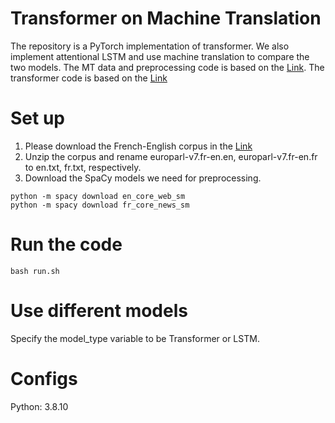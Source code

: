 # Transformer on Machine Translation

The repository is a PyTorch implementation of transformer. We also implement attentional LSTM and use machine translation to compare the two models. The MT data and preprocessing code is based on the [Link](https://towardsdatascience.com/how-to-use-torchtext-for-neural-machine-translation-plus-hack-to-make-it-5x-faster-77f3884d95). The transformer code is based on the [Link](https://pytorch.org/tutorials/beginner/transformer_tutorial.html)

# Set up
1. Please download the French-English corpus in the [Link](http://www.statmt.org/europarl/)
2. Unzip the corpus and rename europarl-v7.fr-en.en, europarl-v7.fr-en.fr to en.txt, fr.txt, respectively.
3. Download the SpaCy models we need for preprocessing.
```
python -m spacy download en_core_web_sm
python -m spacy download fr_core_news_sm
```

# Run the code
```bash run.sh```

# Use different models
Specify the model_type variable to be Transformer or LSTM.

# Configs
Python: 3.8.10
